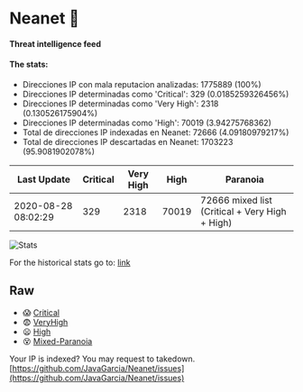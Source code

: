 # Neanet :hocho:
#### Threat intelligence feed
#### The stats:

- Direcciones IP con mala reputacion analizadas: 1775889 (100%)
- Direcciones IP determinadas como 'Critical':  329 (0.0185259326456%)
- Direcciones IP determinadas como 'Very High':  2318 (0.130526175904%)
- Direcciones IP determinadas como 'High':  70019 (3.94275768362)
- Total de direcciones IP indexadas en Neanet:  72666 (4.09180979217%)
- Total de direcciones IP descartadas en Neanet:  1703223 (95.9081902078%)

| Last Update | Critical | Very High | High | Paranoia |
| --- | --- | --- | --- | --- |
| 2020-08-28 08:02:29 | 329 | 2318 | 70019 | 72666 mixed list (Critical + Very High + High)|

![Stats](https://docs.google.com/spreadsheets/d/e/2PACX-1vSnaNMIXVabIpDJjufMlzH7poXnshF3mgd8Is1g9ytUEzVsP5my4Trn8f-xkoLLQ38xpL3HtmUexLo6/pubchart?oid=501124687&format=image)

For the historical stats go to: [link](/stats.csv)
## Raw
- :scream: [Critical](https://raw.githubusercontent.com/JavaGarcia/Neanet/master/blacklists/neanet_critical.txt)
- :fearful: [VeryHigh](https://raw.githubusercontent.com/JavaGarcia/Neanet/master/blacklists/neanet_veryHigh.txtt)
- :frowning: [High](https://raw.githubusercontent.com/JavaGarcia/Neanet/master/blacklists/neanet_high.txt)
- :dizzy_face: [Mixed-Paranoia](https://raw.githubusercontent.com/JavaGarcia/Neanet/master/blacklists/neanet_all.txt)


Your IP is indexed? You may request to takedown. [https://github.com/JavaGarcia/Neanet/issues](https://github.com/JavaGarcia/Neanet/issues)






















































































































































































































































































































































































































































































































